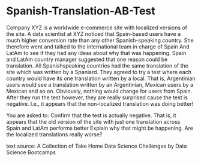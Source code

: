 # Spanish-Translation-AB-Test

Company XYZ is a worldwide e-commerce site with localized versions of the site.
A data scientist at XYZ noticed that Spain-based users have a much higher conversion rate than
any other Spanish-speaking country. She therefore went and talked to the international team in
charge of Spain And LatAm to see if they had any ideas about why that was happening.
Spain and LatAm country manager suggested that one reason could be translation. All Spanishspeaking countries had the same translation of the site which was written by a Spaniard. They
agreed to try a test where each country would have its one translation written by a local. That is,
Argentinian users would see a translation written by an Argentinian, Mexican users by a Mexican
and so on. Obviously, nothing would change for users from Spain.
After they run the test however, they are really surprised cause the test is negative. I.e., it
appears that the non-localized translation was doing better!

You are asked to:
Confirm that the test is actually negative. That is, it appears that the old version of the
site with just one translation across Spain and LatAm performs better
Explain why that might be happening. Are the localized translations really worse?

text source: A Collection of Take Home Data Science Challenges by Data Science Bootcamps
